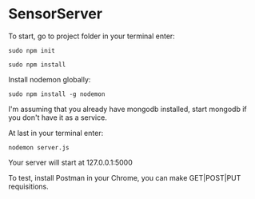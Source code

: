 # SensorServer
To start, go to project folder in your terminal enter:

```sudo npm init```

```sudo npm install```

Install nodemon globally:

```sudo npm install -g nodemon```

I'm assuming that you already have mongodb installed, start mongodb if you don't have it as a service.

At last in your terminal enter:

```nodemon server.js```

Your server will start at 127.0.0.1:5000

To test, install Postman in your Chrome, you can make GET|POST|PUT requisitions.

